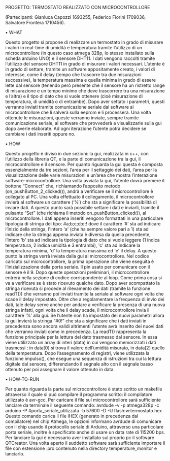 PROGETTO: TERMOSTATO REALIZZATO CON MICROCONTROLLORE

(Partecipanti: Gianluca Capozzi 1693255, Federico Fiorini 1709036, Salvatore Frontera 1710456).

• WHAT

Questo progetto si propone di realizzare un termostato in grado di misurare i valori in real-time di umidità e temperatura tramite l’utilizzo di un microcontrollore (in questo caso atmega 328p, lo stesso installato sulla scheda arduino UNO) e il sensore DHT11. I dati vengono raccolti tramite l’utilizzo del sensore DHT11 in grado di misurare i valori necessari. L’utente è in grado di settare, tramite un software appositamente creato, i valori di interesse, come il delay (tempo che trascorre tra due misurazioni successive), la temperatura massima e quella minima in grado di essere lette dal sensore (tenendo però presente che il sensore ha un ristretto range di misurazione e un tempo minimo che deve trascorrere tra una misurazione e l’altra) e il tipo di dato che si vuole ottenere (cioè misurazione di temperatura, di umidità o di entrambe). Dopo aver settato i parametri, questi verranno inviati tramite comunicazione seriale dal software al microcontrollore che li salverà sulla eeprom e li processerà. Una volta ottenute le misurazioni, queste verranno inviate, sempre tramite comunicazione seriale, al software che provvederà a visualizzarle sulla gui dopo averle elaborate. Ad ogni iterazione l’utente potrà decidere se cambiare i dati inseriti oppure no.

• HOW

Questo progetto è diviso in due sezioni: la gui, realizzata in c++, con l’utilizzo della libreria QT, e la parte di comunicazione tra la gui, il microcontrollore e il sensore.
Per quanto riguarda la gui questa è composta essenzialmente da tre sezioni, l’area per il settaggio dei dati, l’area per la visualizzazione delle varie misurazioni e un’area che mostra l’interazione software-microcontrollore. Una volta avviata la gui, l’utente dovrà premere il bottone “Connect” che, richiamando l’apposito metodo (on_pushButton_2_clicked()), andrà a verificare se il microcontrollore è collegato al PC. Una volta effettuato il collegamento, il microcontrollore invierà al software un carattere (‘%’) che sta a significare la possibilità di inviare dati. A questo punto sarà possibile settare i dati e inviarli, tramite il pulsante “Set” (che richiama il metodo on_pushButton_clicked()), al microcontrollore. I dati appena inseriti vengono formattati in una particolare tipologia di stringa del tipo: #a;b;c;d;e;! dove il carattere ‘#’ sta ad indicare l’inizio della stringa, l'intero 'a' (che ha sempre valore pari a 1) sta ad indicare che la stringa appena inviata è diversa da quella precedente, l’intero 'b' sta ad indicare la tipologia di dato che si vuole leggere (1 indica temperatura, 2 indica umidità e 3 entrambi), 'c' sta ad indicare la temperatura minima, 'd' la temperatura massima ed 'e' il delay. A questo punto la stringa verrà inviata dalla gui al microcontrollore.
Nel codice caricato sul microcontrollore, la prima operazione che viene eseguita è l’inizializzazione della porta seriale. Il pin usato per comunicare con il sensore è il 9.
Dopo queste operazioni preliminari, il microcontrollore entrerà nella sezione di codice corrispondente al loop. Come prima cosa si va a verificare se è stato ricevuto qualche dato. Dopo aver scompattato la stringa ricevuta si procede al rilevamento dei dati (tramite la funzione readT()) che verranno poi inviati tramite la seriale al software ogni volta che scade il delay impostato. Oltre che a regolamentare la frequenza di invio dei dati, tale delay serve anche per andare a verificare la presenza di una nuova stringa infatti, ogni volta che il delay scade, il microcontrollore invia il carattere ‘%’ alla gui. Se l’utente non ha impostato dei nuovi parametri allora la gui invierà la stringa “#0!” che sta a significare che i dati inviati in precedenza sono ancora validi altrimenti l’utente avrà inserito dei nuovi dati che verranno inviati come in precedenza.
La readT() rappresenta la funzione principale per la lettura del dato trasmesso dal sensore. In essa viene utilizzato un array di interi (data) in cui vengono memorizzati i dati trasmessi : in data[0] si trova il valore dell’umidità misurato, in data[2] quello della temperatura. Dopo l’assegnamento di registri, viene utilizzata la funzione impulso(), che esegue una sequenza di istruzioni tra cui la lettura digitale dal sensore, differenziando il segnale alto con il segnale basso ottenuto per poi assegnare il valore ottenuto in data. 

• HOW-TO-RUN

Per quanto riguarda la parte sul microcontrollore è stato scritto un makefile attraverso il quale si può compilare il programma scritto:
il compilatore utilizzato è avr-gcc. Per caricare il file sul microcontrollore sarà sufficiente lanciare da terminale il seguente comando:
    avrdude -v -p atmega328p -c arduino -P #porta_seriale_utilizzata -b 57600 -D -U flash:w:termostato.hex
Questo comando carica il file IHEX (generato in precedenza dal compilatore) nel chip Atmega, le opzioni informano avrdude di comunicare con 
il chip usando il protocollo seriale di Arduino, attraverso una particolare porta seriale, inoltre è specificato anche di usare un data rate di 115200 bps.
Per lanciare la gui è necessario aver installato sul proprio pc il software QTCreator. Una volta aperto il suddetto software sarà sufficiente importare il file con
estensione .pro contenuto nella directory temperature_monitor e lanciarlo.